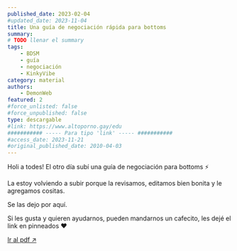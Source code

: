 ```yaml
---
published_date: 2023-02-04
#updated_date: 2023-11-04
title: Una guía de negociación rápida para bottoms
summary: 
# TODO llenar el summary
tags:
    - BDSM
    - guía
    - negociación
    - KinkyVibe
category: material
authors:
    - DemonWeb
featured: 2
#force_unlisted: false
#force_unpublished: false
type: descargable
#link: https://www.altoporno.gay/edu
########### ----- Para tipo 'link' ----- ###########
#access_date: 2023-11-21
#original_published_date: 2010-04-03
---
```


<script>
    import guia from '$lib/posts/media/negociacion-para-bottoms/1.pdf'
</script>
Holi a todes! El otro día subí una guía de negociación para bottoms ⚡️

La estoy volviendo a subir porque la revisamos, editamos bien bonita y le agregamos cositas.

Se las dejo por aquí.

Si les gusta y quieren ayudarnos, pueden mandarnos un cafecito, les dejé el link en pinneados ❤️

<object data={guia} type="application/pdf" width="800px" height="1000px">
<a href={guia}>Ir al pdf ↗️</a>
</object>
